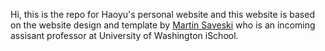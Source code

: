 Hi, this is the repo for Haoyu's personal website and this website is based on the website design and template by [Martin Saveski](https://web.stanford.edu/~msaveski/) who is an incoming assisant professor at University of Washington iSchool.
